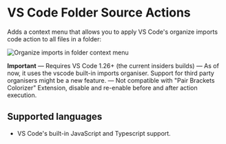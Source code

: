 # VS Code Folder Source Actions

Adds a context menu that allows you to apply VS Code's organize imports code action to all files in a folder:

![Organize imports in folder context menu](https://github.com/n3w0rld94/vscode-folder-source-actions/blob/master/documentation/menu.png)

 **Important** 
    — Requires VS Code 1.26+ (the current insiders builds)
    — As of now, it uses the vscode built-in imports organiser. Support for third party organisers might be a new feature.
    — Not compatible with "Pair Brackets Colorizer" Extension, disable and re-enable before and after action execution.

## Supported languages

- VS Code's built-in JavaScript and Typescript support.